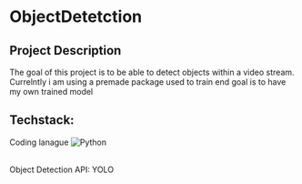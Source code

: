 # ObjectDetetction

## Project Description 
The goal of this project is to be able to detect objects within a video stream. Currelntly i am using a premade package used to train end goal is to have my own trained model

## Techstack: 
Coding lanague 
![Python](https://img.shields.io/badge/python-3670A0?style=for-the-badge&logo=python&logoColor=ffdd54)<br> 

<br> 
Object Detection API: 
YOLO
